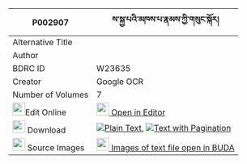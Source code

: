 |P002907|ས་སྐྱ་པའི་མཁས་པ་རྣམས་ཀྱི་གསུང་སྐོར། 
| --- | --- 
|Alternative Title |
|Author | 
|BDRC ID | W23635
|Creator | Google OCR
|Number of Volumes| 7
|<img width="25" src="https://img.icons8.com/color/25/000000/edit-property.png">Edit Online| [<img width="25" src="https://avatars.githubusercontent.com/u/45091458?s=200&v=4"> Open in Editor](http://editor.openpecha.org/P002907)
|<img width="25" src="https://img.icons8.com/fluent/48/000000/download-2.png"/>  Download | [![](https://img.icons8.com/color/20/000000/txt.png)Plain Text](https://github.com/Openpecha/P002907/releases/download/v1/sakyapa_i_khepa_nam_kyi_sung_k_plain_P002907.zip), [![](https://img.icons8.com/color/20/000000/txt.png)Text with Pagination](https://github.com/Openpecha/P002907/releases/download/v1/sakyapa_i_khepa_nam_kyi_sung_k_pages_P002907.zip)
|<img width="25" src="https://img.icons8.com/plasticine/100/000000/pictures-folder.png"/>  Source Images | [<img width="25" src="https://library.bdrc.io/icons/BUDA-small.svg"> Images of text file open in BUDA](https://library.bdrc.io/show/bdr:W23635)